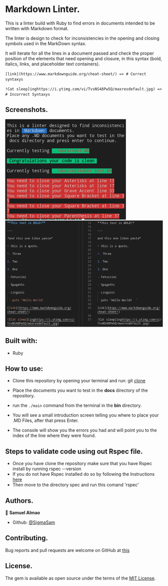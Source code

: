 # Markdown Linter.

This is a linter build with Ruby to find errors in documents intended to be written with Markdown format.

The linter is design to check for inconsistencies in the opening and closing symbols used in the MarkDown syntax.

It will iterate for all the lines in a document passed and check the proper position of the elements that need opening and closure, in this syntax (bold, italics, links, and placeholder text containers).

`[link](https://www.markdownguide.org/cheat-sheet/) => # Correct syntaxys`

`!Cat sleep]inghttps://i.ytimg.com/vi/TvsNS48Pw5Q/maxresdefault.jpg) => # Incorrect Syntaxys`

## Screenshots.
<img src="./media/console.png"/>
<img src="./media/test cases.png"/>

## Built with:
- Ruby

## How to use:

- Clone this repository by opening your terminal and run:
  git [clone](https://github.com/SigmaSam/MarkDown-Linter)

- Place the documents you want to test in the **docs** directory of the repository.

- run the `./main` command from the terminal in the **bin** directory.

- You will see a small introduction screen telling you where to place your .MD Files, after that press Enter.

- The console will show you the errors you had and will point you to the index of the line where they were found.

## Steps to validate code using out Rspec file.

- Once you have clone the repository make sure that you have Rspec install by running rspec --version
- If you do not have Rspec installed do so by following the Instructions [here](https://medium.com/@amliving/my-rails-rspec-set-up-6451269847f9)
- Then move to the directory spec and run this comand 'rspec'

## Authors.

👤 **Samuel Almao**
- Github: [@SigmaSam](https://github.com/SigmaSam)

## Contributing.
Bug reports and pull requests are welcome on GitHub at [this](https://github.com/SigmaSam/MarkDown-Linter)

## License.
The gem is available as open source under the terms of the [MIT License](https://opensource.org/licenses/MIT).
